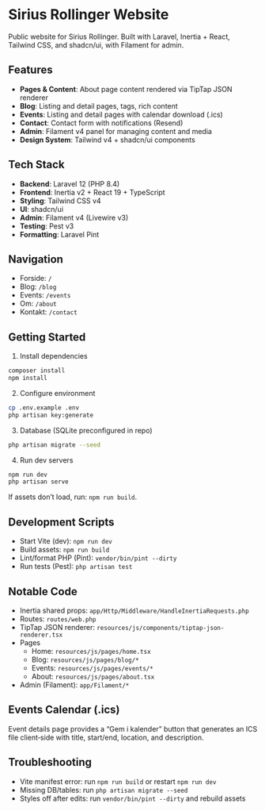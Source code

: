# Sirius Rollinger Website

Public website for Sirius Rollinger. Built with Laravel, Inertia + React, Tailwind CSS, and shadcn/ui, with Filament for admin.

## Features

- **Pages & Content**: About page content rendered via TipTap JSON renderer
- **Blog**: Listing and detail pages, tags, rich content
- **Events**: Listing and detail pages with calendar download (.ics)
- **Contact**: Contact form with notifications (Resend)
- **Admin**: Filament v4 panel for managing content and media
- **Design System**: Tailwind v4 + shadcn/ui components

## Tech Stack

- **Backend**: Laravel 12 (PHP 8.4)
- **Frontend**: Inertia v2 + React 19 + TypeScript
- **Styling**: Tailwind CSS v4
- **UI**: shadcn/ui
- **Admin**: Filament v4 (Livewire v3)
- **Testing**: Pest v3
- **Formatting**: Laravel Pint

## Navigation

- Forside: `/`
- Blog: `/blog`
- Events: `/events`
- Om: `/about`
- Kontakt: `/contact`

## Getting Started

1) Install dependencies
```bash
composer install
npm install
```

2) Configure environment
```bash
cp .env.example .env
php artisan key:generate
```

3) Database (SQLite preconfigured in repo)
```bash
php artisan migrate --seed
```

4) Run dev servers
```bash
npm run dev
php artisan serve
```

If assets don’t load, run: `npm run build`.

## Development Scripts

- Start Vite (dev): `npm run dev`
- Build assets: `npm run build`
- Lint/format PHP (Pint): `vendor/bin/pint --dirty`
- Run tests (Pest): `php artisan test`

## Notable Code

- Inertia shared props: `app/Http/Middleware/HandleInertiaRequests.php`
- Routes: `routes/web.php`
- TipTap JSON renderer: `resources/js/components/tiptap-json-renderer.tsx`
- Pages
  - Home: `resources/js/pages/home.tsx`
  - Blog: `resources/js/pages/blog/*`
  - Events: `resources/js/pages/events/*`
  - About: `resources/js/pages/about.tsx`
- Admin (Filament): `app/Filament/*`

## Events Calendar (.ics)

Event details page provides a “Gem i kalender” button that generates an ICS file client‑side with title, start/end, location, and description.

## Troubleshooting

- Vite manifest error: run `npm run build` or restart `npm run dev`
- Missing DB/tables: run `php artisan migrate --seed`
- Styles off after edits: run `vendor/bin/pint --dirty` and rebuild assets
